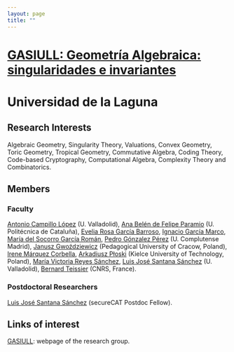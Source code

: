 ```yaml
---
layout: page
title: ""
---
```


# [GASIULL: Geometría Algebraica: singularidades e invariantes](https://gasiull.webs.ull.es/)

# Universidad de la Laguna


## Research Interests

Algebraic Geometry, Singularity Theory, Valuations, Convex Geometry, Toric Geometry, Tropical Geometry, Commutative Algebra,  Coding Theory, Code-based Cryptography, Computational Algebra, Complexity Theory and Combinatorics.  


## Members

### Faculty


[Antonio Campillo López](http://www.singacom.uva.es/campillo/) (U. Valladolid), [Ana Belén de Felipe Paramio](https://orcid.org/0000-0002-2171-9829) (U. Politécnica de Cataluña), [Evelia Rosa García Barroso](https://ergarcia.webs.ull.es/), [Ignacio García Marco](https://sites.google.com/site/ignaciogarciamarco/home), [María del Socorro García Román](https://portalciencia.ull.es/investigadores/158134/detalle), [Pedro Gónzalez Pérez](https://www.ucm.es/pedro_gonzalez_perez/) (U. Complutense Madrid), [Janusz Gwoździewicz](https://orcid.org/0000-0002-2035-1073) (Pedagogical University of Cracow, Poland), [Irene Márquez Corbella](https://portalciencia.ull.es/investigadores/81640/detalle), [Arkadiusz Płoski](https://gasiull.webs.ull.es/ploski-ingles.html) (Kielce University of Technology, Poland), [María Victoria Reyes Sánchez](https://scholar.google.es/citations?user=-Ylet1cAAAAJ&hl=es), [Luis José Santana Sánchez](https://scholar.google.es/citations?user=dekFlDMAAAAJ&hl=es) (U. Valladolid), [Bernard Teissier](https://webusers.imj-prg.fr/~bernard.teissier/) (CNRS, France).

### Postdoctoral Researchers

[Luis José Santana Sánchez](https://portalciencia.ull.es/investigadores/118135/detalle) (secureCAT Postdoc Fellow).

## Links of interest

[GASIULL](https://gasiull.webs.ull.es/): webpage of the research group.






